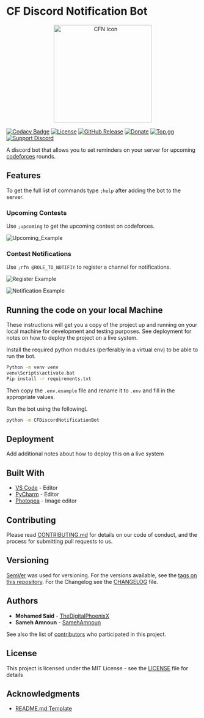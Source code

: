 # CF Discord Notification Bot

<p align="center">
  <img src="resources/CFN Icon.png" alt="CFN Icon" height="256" width="256"/>
</p>

[![Codacy Badge][codacy_badge]][codacy_link]
[![License][license-image]][license-url]
[![GitHub Release][github_release_badge]][github_release_link]
[![Donate][pateron_badge]][pateron_link]
[![Top.gg][top_gg_badge]][top_gg_link]
[![Support Discord][discord_badge]][discord_inv]

A discord bot that allows you to set reminders on your server for upcoming [codeforces][codeforces] rounds.

## Features

To get the full list of commands type `;help` after adding the bot to the server.

### Upcoming Contests

Use `;upcoming` to get the upcoming contest on codeforces.

![Upcoming_Example](resources/readme/Upcoming_Example.jpg)

### Contest Notifications

Use `;rfn @ROLE_TO_NOTIFIY` to register a channel for notifications.

![Register Example](resources/readme/Register_Example.jpg)

![Notification Example](resources/readme/Notification_Example.jpg)

## Running the code on your local Machine

These instructions will get you a copy of the project up and running on your local machine for development and testing purposes. See deployment for notes on how to deploy the project on a live system.

Install the required python modules (perferably in a virtual env) to be able to run the bot.

``` bash
Python -m venv venv
venv\Scripts\activate.bat
Pip install -r requirements.txt
```

Then copy the `.env.example` file and rename it to `.env` and fill in the appropriate values.

Run the bot using the followingL

```bash
python -m CFDiscordNotificationBot
```

## Deployment

Add additional notes about how to deploy this on a live system

## Built With

* [VS Code](https://code.visualstudio.com/) - Editor
* [PyCharm](https://www.jetbrains.com/pycharm/) - Editor
* [Photopea](https://www.photopea.com/) - Image editor

## Contributing

Please read [CONTRIBUTING.md](CONTRIBUTING.md) for details on our code of conduct, and the process for submitting pull requests to us.

## Versioning

[SemVer](http://semver.org/) was used for versioning. For the versions available, see the [tags on this repository](https://github.com/TheDigitalPhoenixX/CFDiscordNotificationBot/tags). For the Changelog see the [CHANGELOG](CHANGELOG.MD/) file.

## Authors

* **Mohamed Said** - [TheDigitalPhoenixX](https://github.com/TheDigitalPhoenixX)
* **Sameh Amnoun** - [SamehAmnoun](https://github.com/SamehAmnoun)

See also the list of [contributors](CONTRIBUTORS.md) who participated in this project.

## License

This project is licensed under the MIT License - see the [LICENSE](LICENSE) file for details

## Acknowledgments

* [README.md Template](https://gist.github.com/PurpleBooth/109311bb0361f32d87a2)

[license-image]: https://img.shields.io/badge/License-MIT-brightgreen.svg
[license-url]: https://opensource.org/licenses/MIT

[codeforces]: https://codeforces.com/

[github_release_badge]: https://img.shields.io/github/v/release/TheDigitalPhoenixX/CFDiscordNotificationBot.svg?style=flat
[github_release_link]: https://github.com/TheDigitalPhoenixX/CFDiscordNotificationBot/releases

[top_gg_badge]: https://img.shields.io/badge/Add%20to%20your%20server-Top.gg-7289da
[top_gg_link]: https://top.gg/bot/702589426487918733

[codacy_badge]: https://api.codacy.com/project/badge/Grade/66e0a4c4474c41bf86a9463b805b94a3
[codacy_link]: https://www.codacy.com/manual/OrganizationX/CFDiscordNotificationBot?utm_source=github.com&amp;utm_medium=referral&amp;utm_content=TheDigitalPhoenixX/CFDiscordNotificationBot&amp;utm_campaign=Badge_Grade

[pateron_badge]: https://img.shields.io/badge/Patreon-support-f96854.svg?style=flat
[pateron_link]: https://www.patreon.com/user?u=35000497

[discord_badge]: https://discordapp.com/api/guilds/707807869650599947/widget.png
[discord_inv]: https://discord.gg/qVxjDDd

